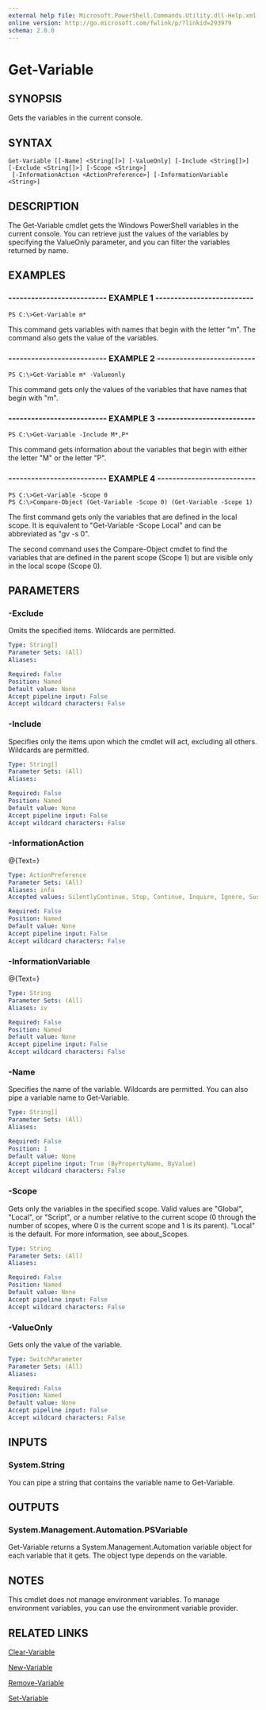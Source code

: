 ```yaml
---
external help file: Microsoft.PowerShell.Commands.Utility.dll-Help.xml
online version: http://go.microsoft.com/fwlink/p/?linkid=293979
schema: 2.0.0
---
```


# Get-Variable
## SYNOPSIS
Gets the variables in the current console.

## SYNTAX

```
Get-Variable [[-Name] <String[]>] [-ValueOnly] [-Include <String[]>] [-Exclude <String[]>] [-Scope <String>]
 [-InformationAction <ActionPreference>] [-InformationVariable <String>]
```

## DESCRIPTION
The Get-Variable cmdlet gets the Windows PowerShell variables in the current console.
You can retrieve just the values of the variables by specifying the ValueOnly parameter, and you can filter the variables returned by name.

## EXAMPLES

### -------------------------- EXAMPLE 1 --------------------------
```
PS C:\>Get-Variable m*
```

This command gets variables with names that begin with the letter "m".
The command also gets the value of the variables.

### -------------------------- EXAMPLE 2 --------------------------
```
PS C:\>Get-Variable m* -Valueonly
```

This command gets only the values of the variables that have names that begin with "m".

### -------------------------- EXAMPLE 3 --------------------------
```
PS C:\>Get-Variable -Include M*,P*
```

This command gets information about the variables that begin with either the letter "M" or the letter "P".

### -------------------------- EXAMPLE 4 --------------------------
```
PS C:\>Get-Variable -Scope 0
PS C:\>Compare-Object (Get-Variable -Scope 0) (Get-Variable -Scope 1)
```

The first command gets only the variables that are defined in the local scope.
It is equivalent to "Get-Variable -Scope Local" and can be abbreviated as "gv -s 0".

The second command uses the Compare-Object cmdlet to find the variables that are defined in the parent scope (Scope 1) but are visible only in the local scope (Scope 0).

## PARAMETERS

### -Exclude
Omits the specified items.
Wildcards are permitted.

```yaml
Type: String[]
Parameter Sets: (All)
Aliases: 

Required: False
Position: Named
Default value: None
Accept pipeline input: False
Accept wildcard characters: False
```

### -Include
Specifies only the items upon which the cmdlet will act, excluding all others.
Wildcards are permitted.

```yaml
Type: String[]
Parameter Sets: (All)
Aliases: 

Required: False
Position: Named
Default value: None
Accept pipeline input: False
Accept wildcard characters: False
```

### -InformationAction
@{Text=}

```yaml
Type: ActionPreference
Parameter Sets: (All)
Aliases: infa
Accepted values: SilentlyContinue, Stop, Continue, Inquire, Ignore, Suspend

Required: False
Position: Named
Default value: None
Accept pipeline input: False
Accept wildcard characters: False
```

### -InformationVariable
@{Text=}

```yaml
Type: String
Parameter Sets: (All)
Aliases: iv

Required: False
Position: Named
Default value: None
Accept pipeline input: False
Accept wildcard characters: False
```

### -Name
Specifies the name of the variable.
Wildcards are permitted.
You can also pipe a variable name to Get-Variable.

```yaml
Type: String[]
Parameter Sets: (All)
Aliases: 

Required: False
Position: 1
Default value: None
Accept pipeline input: True (ByPropertyName, ByValue)
Accept wildcard characters: False
```

### -Scope
Gets only the variables in the specified scope.
Valid values are "Global", "Local", or "Script", or a number relative to the current scope (0 through the number of scopes, where 0 is the current scope and 1 is its parent).
"Local" is the default.
For more information, see about_Scopes.

```yaml
Type: String
Parameter Sets: (All)
Aliases: 

Required: False
Position: Named
Default value: None
Accept pipeline input: False
Accept wildcard characters: False
```

### -ValueOnly
Gets only the value of the variable.

```yaml
Type: SwitchParameter
Parameter Sets: (All)
Aliases: 

Required: False
Position: Named
Default value: None
Accept pipeline input: False
Accept wildcard characters: False
```

## INPUTS

### System.String
You can pipe a string that contains the variable name to Get-Variable.

## OUTPUTS

### System.Management.Automation.PSVariable
Get-Variable returns a System.Management.Automation variable object for each variable that it gets.
The object type depends on the variable.

## NOTES
This cmdlet does not manage environment variables.
To manage environment variables, you can use the environment variable provider.

## RELATED LINKS

[Clear-Variable]()

[New-Variable]()

[Remove-Variable]()

[Set-Variable]()

